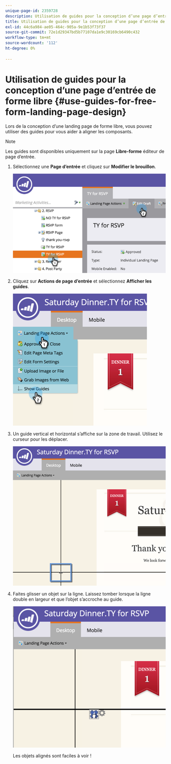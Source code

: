 ```yaml
---
unique-page-id: 2359728
description: Utilisation de guides pour la conception d’une page d’entrée de forme libre - Documents Marketo - Documentation du produit
title: Utilisation de guides pour la conception d’une page d’entrée de forme libre
exl-id: 44c6a984-ae05-464c-905a-9e1b53f73f37
source-git-commit: 72e1d29347bd5b77107da1e9c30169cb6490c432
workflow-type: tm+mt
source-wordcount: '112'
ht-degree: 0%

---
```


# Utilisation de guides pour la conception d’une page d’entrée de forme libre {#use-guides-for-free-form-landing-page-design}

Lors de la conception d’une landing page de forme libre, vous pouvez utiliser des guides pour vous aider à aligner les composants.

>[!NOTE]
>
>Les guides sont disponibles uniquement sur la page **Libre-forme** éditeur de page d’entrée.

1. Sélectionnez une **Page d’entrée** et cliquez sur **Modifier le brouillon**.

   ![](assets/image2015-5-20-14-3a10-3a9.png)

1. Cliquez sur **Actions de page d’entrée** et sélectionnez **Afficher les guides**.

   ![](assets/image2015-5-20-14-3a12-3a15.png)

1. Un guide vertical et horizontal s’affiche sur la zone de travail. Utilisez le curseur pour les déplacer.

   ![](assets/image2015-5-20-14-3a15-3a9.png)

1. Faites glisser un objet sur la ligne. Laissez tomber lorsque la ligne double en largeur et que l’objet s’accroche au guide.

   ![](assets/image2015-5-20-14-3a17-3a24.png)

   Les objets alignés sont faciles à voir !
